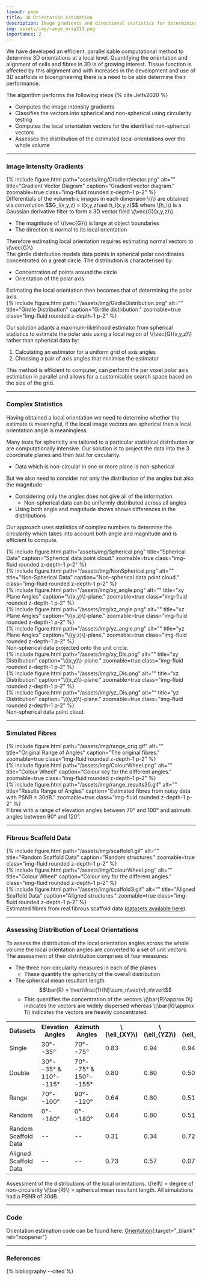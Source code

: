 ```yaml
---
layout: page
title: 3D Orientation Estimation
description: Image gradients and directional statistics for determining fibre alignment
img: assets/img/range_orig213.png
importance: 2
---
```


We have developed an efficient, parallelisable computational method to determine 3D orientations at a local level. Quantifying the orientation and alignment of cells and fibres in 3D is of growing interest. Tissue function is affected by this alignment and with increases in the development and use of 3D scaffolds in bioengineering there is a need to be able determine their performance.

The algorithm performs the following steps {% cite Jelfs2020 %}

* Computes the image intensity gradients
* Classifies the vectors into spherical and non-spherical using circularity testing
* Computes the local orientation vectors for the identified non-spherical vectors
* Assesses the distribution of the estimated local orientations over the whole volume

---

### Image Intensity Gradients
<div class="row align-items-top justify-content-center">
  <div class="col-sm-4 mt-3 mt-md-1">
    {% include figure.html path="assets/img/GradientVector.png" alt="" title="Gradient Vector Diagram" caption="Gradient vector diagram." zoomable=true class="img-fluid rounded z-depth-1 p-2" %}
  </div>
  <div class="col-sm-8 mt-3 mt-md-0">Differentials of the volumetric images in each dimension \(i\) are obtained via convolution $$G_i(x,y,z) = I(x,y,z)\ast h_i(x,y,z)$$ where \(h_i\) is a Gaussian derivative filter to form a 3D vector field \(\vec{G}(x,y,z)\).
    <ul>
      <li>The magnitude of \(\vec{G}\) is large at object boundaries</li>
      <li>The direction is normal to its local orientation</li>
    </ul>
    Therefore estimating local orientation requires estimating normal vectors to \(\vec{G}\)</div>
</div>

<div class="row align-items-center justify-content-center">
  <div class="col-sm-8 mt-3 mt-md-0">The girdle distribution models data points in spherical polar coordinates concentrated on a great circle. The distribution is characterised by:
    <ul>
      <li>Concentration of points around the circle</li>
      <li>Orientation of the polar axis</li>
    </ul>
    Estimating the local orientation then becomes that of determining the polar axis.</div>
  <div class="col-sm-4 mt-3 my-md-1">
    {% include figure.html path="/assets/img/GirdleDistribution.png" alt="" title="Girdle Distribution" caption="Girdle distribution." zoomable=true class="img-fluid rounded z-depth-1 p-2" %}
  </div>
</div>

Our solution adapts a maximum-likelihood estimator from spherical statistics to estimate the polar axis using a local region of \\(\vec{G}(x,y,z)\\) rather than spherical data by:

1. Calculating an estimator for a uniform grid of axis angles
2. Choosing a pair of axis angles that minimise the estimator

This method is efficient to computer, can perform the per voxel polar axis estimation in parallel and allows for a customisable search space based on the size of the grid.

---

### Complex Statistics
<div class="row align-items-center justify-content-center">
  <div class="col-sm-6 mt-3 mt-md-0"><p>Having obtained a local orientation we need to determine whether the estimate is meaningful, if the local image vectors are spherical then a local orientation angle is meaningless.</p>
    <p>Many tests for sphericity are tailored to a particular statistical distribution or are computationally intensive. Our solution is to project the data into the 3 coordinate planes and then test for circularity.  
      <ul><li>Data which is non-circular in one or more plane is non-spherical</li></ul>
      But we also need to consider not only the distribution of the angles but also the magnitude
        <ul>
        <li>Considering only the angles does not give all of the information
          <ul><li>Non-spherical data can be uniformly distributed across all angles</li></ul>
        </li>
        <li>Using both angle and magnitude shows shows differences in the distributions</li>
        </ul>
        Our approach uses statistics of complex numbers to determine the circularity which takes into account both angle and magnitude and is efficient to compute. </p></div>
  <div class="col-sm-6 mt-3 mt-md-0">
    <div class="row align-items-center justify-content-center">
      <div class="col-sm-6 mt-3 mt-md-1">
        {% include figure.html path="assets/img/Spherical.png" title="Spherical Data" caption="Spherical data point cloud." zoomable=true class="img-fluid rounded z-depth-1 p-2" %}
      </div>
      <div class="col-sm-6 mt-3 mt-md-1">
        {% include figure.html path="/assets/img/NonSpherical.png" alt="" title="Non-Spherical Data" caption="Non-spherical data point cloud." class="img-fluid rounded z-depth-1 p-2" %}
      </div>
    </div>
    <div class="row align-items-center justify-content-center">
      <div class="col-sm-4 mb-0 mt-3">
        {% include figure.html path="/assets/img/xy_angle.png" alt="" title="xy Plane Angles" caption="\((x,y)\)-plane." zoomable=true class="img-fluid rounded z-depth-1 p-2" %}
      </div>
      <div class="col-sm-4 mb-0 mt-3">
        {% include figure.html path="/assets/img/xz_angle.png" alt="" title="xz Plane Angles" caption="\((x,z)\)-plane." zoomable=true class="img-fluid rounded z-depth-1 p-2" %}
      </div>
      <div class="col-sm-4 mb-0 mt-3">
        {% include figure.html path="/assets/img/yz_angle.png" alt="" title="yz Plane Angles" caption="\((y,z)\)-plane." zoomable=true class="img-fluid rounded z-depth-1 p-2" %}
      </div>
    </div>
    <div class="caption mt-0 mb-3">
        Non-spherical data projected onto the unit circle.
    </div>
    <div class="row align-items-center justify-content-center">
      <div class="col-sm-4 mb-0 mt-3">
        {% include figure.html path="/assets/img/xy_Dis.png" alt="" title="xy Distribution" caption="\((x,y)\)-plane." zoomable=true class="img-fluid rounded z-depth-1 p-2" %}
      </div>
      <div class="col-sm-4 mb-0 mt-3">
        {% include figure.html path="/assets/img/xz_Dis.png" alt="" title="xz Distribution" caption="\((x,z)\)-plane." zoomable=true class="img-fluid rounded z-depth-1 p-2" %}
      </div>
      <div class="col-sm-4 mb-0 mt-3">
        {% include figure.html path="/assets/img/yz_Dis.png" alt="" title="yz Distribution" caption="\((y,z)\)-plane." zoomable=true class="img-fluid rounded z-depth-1 p-2" %}
      </div>
    </div>
    <div class="caption mt-0 mb-3">
        Non-spherical data point cloud.
    </div>
  </div>
</div>

---

### Simulated Fibres
<div class="row align-items-center">
  <div class="col-sm-5 mt-3 mt-md-0">
    {% include figure.html path="/assets/img/range_orig.gif" alt="" title="Original Range of Angles" caption="The original fibres." zoomable=true class="img-fluid rounded z-depth-1 p-2" %}
  </div>
  <div class="col-sm-2 mt-3 mt-md-0">
    {% include figure.html path="/assets/img/ColourWheel.png" alt="" title="Colour Wheel" caption="Colour key for the different angles." zoomable=true class="img-fluid rounded z-depth-1 p-2" %}
  </div>
  <div class="col-sm-5 mt-3 mt-md-0">
    {% include figure.html path="/assets/img/range_results30.gif" alt="" title="Results Range of Angles" caption="Estimated fibres from noisy data with PSNR = 30dB." zoomable=true class="img-fluid rounded z-depth-1 p-2" %}
  </div>
</div>
<div class="caption mt-0 mb-3">
    Fibres with a range of elevation angles between 70&deg; and 100&deg; and azimuth angles between 90&deg; and 120&deg;.
</div>

---

### Fibrous Scaffold Data
<div class="row align-items-center">
  <div class="col-sm-5 mt-3 mt-md-0">
    {% include figure.html path="/assets/img/scaffold1.gif" alt="" title="Random Scaffold Data" caption="Random structures." zoomable=true class="img-fluid rounded z-depth-1 p-2" %}
  </div>
  <div class="col-sm-2 mt-3 mt-md-0">
    {% include figure.html path="/assets/img/ColourWheel.png" alt="" title="Colour Wheel" caption="Colour key for the different angles." class="img-fluid rounded z-depth-1 p-2" %}
  </div>
  <div class="col-sm-5 mt-3 mt-md-0">
    {% include figure.html path="/assets/img/scaffold3.gif" alt="" title="Aligned Scaffold Data" caption="Aligned structures." zoomable=true class="img-fluid rounded z-depth-1 p-2" %}
  </div>
</div>
<div class="caption mt-0 mb-3">
    Estimated fibres from real fibrous scaffold data (<a href="https://figshare.com/articles/Quanfima_Datasets/7096208" target="_blank" rel="noopener">datasets available here</a>).
</div>

---

### Assessing Distribution of Local Orientations
To assess the distribution of the local orientation angles across the whole volume the local orientation angles are converted to a set of unit vectors. The assessment of their distribution comprises of four measures:

* The three non-circularity measures in each of the planes
  * These quantify the sphericity of the overall distribution
* The spherical mean resultant length  $$\bar{R} = \lvert\frac{1}{N}\sum_n\vec{v}_n\rvert$$
  * This quantifies the concentration of the vectors \\(\bar{R}\approx 0\\) indicates the vectors are widely dispersed whereas \\(\bar{R}\approx 1\\) indicates the vectors are heavily concentrated.

<div class="row justify-content-center">
  <div class="col-sm-10 mt-3 mt-md0 table-responsive"><table table-sm table-borderless class="project-table">
    <tr><th style="text-align:left;">Datasets</th><th>Elevation Angles</th><th>Azimuth Angles</th><th>\(\ell_{XY}\)</th><th>\(\ell_{YZ}\)</th><th>\(\ell_{XZ}\)</th><th>\(\bar{R}\)</th></tr>
    <tr><td style="text-align:left;">Single</td><td>30&deg;--35&deg;</td><td>70&deg;--75&deg;</td><td>0.83</td><td>0.94</td><td>0.94</td><td>0.96</td></tr>
    <tr><td style="text-align:left;">Double</td><td>30&deg;--35&deg; &amp; 110&deg;--115&deg;</td><td>70&deg;--75&deg; &amp; 150&deg;--155&deg;</td><td>0.80</td><td>0.80</td><td>0.50</td><td>0.35</td></tr>
    <tr><td style="text-align:left;">Range</td><td>70&deg;--100&deg;</td><td>90&deg;--120&deg;</td><td>0.64</td><td>0.80</td><td>0.51</td><td>0.89</td></tr>
    <tr><td style="text-align:left;">Random</td><td>0&deg;--180&deg;</td><td>0&deg;--180&deg;</td><td>0.64</td><td>0.80</td><td>0.51</td><td>0.03</td></tr>
    <tr class="darker"><td style="text-align:left;">Random Scaffold Data</td><td>--</td><td>--</td><td>0.31</td><td>0.34</td><td>0.72</td><td>0.36</td></tr>
    <tr class="darker"><td style="text-align:left;">Aligned Scaffold Data</td><td>--</td><td>--</td><td>0.73</td><td>0.57</td><td>0.07</td><td>0.89</td></tr>
  </table></div>
</div>
<div class="caption text-left">
    Assessment of the distributions of the local orientations. \(\ell\) = degree of non-circularity \(\bar{R}\) = spherical mean resultant length. All simulations had a PSNR of 30dB.
</div>

---

### Code
Orientation estimation code can be found here: [Orientation](https://github.com/beteje/Orientation){:target="_blank" rel="noopener"}  

---

### References
<div class="references">
  {% bibliography --cited %}
</div>
